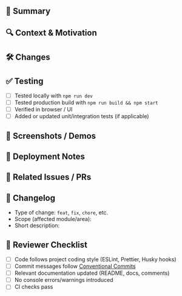 ## 📌 Summary
<!-- Provide a clear, concise summary of the changes in this PR. -->

## 🔍 Context & Motivation
<!-- Why are these changes needed? Reference issues, discussions, or feature requests. -->

## 🛠️ Changes
<!-- List the major changes introduced in this PR. -->

## ✅ Testing
<!-- Describe how you tested the changes, or add checkboxes for manual/automated testing. -->
- [ ] Tested locally with `npm run dev`
- [ ] Tested production build with `npm run build && npm start`
- [ ] Verified in browser / UI
- [ ] Added or updated unit/integration tests (if applicable)

## 📸 Screenshots / Demos
<!-- If UI changes were made, add screenshots or screen recordings. -->

## 🚀 Deployment Notes
<!-- Mention any migration steps, config/env changes, or special deployment considerations. -->

## 🔗 Related Issues / PRs
<!-- Use GitHub keywords like "Closes #123" or "Relates to #456". -->

## 📖 Changelog
<!-- This section helps semantic-release generate release notes. -->
- Type of change: `feat`, `fix`, `chore`, etc.
- Scope (affected module/area): 
- Short description: 

## 👀 Reviewer Checklist
- [ ] Code follows project coding style (ESLint, Prettier, Husky hooks)
- [ ] Commit messages follow [Conventional Commits](https://www.conventionalcommits.org/)
- [ ] Relevant documentation updated (README, docs, comments)
- [ ] No console errors/warnings introduced
- [ ] CI checks pass
